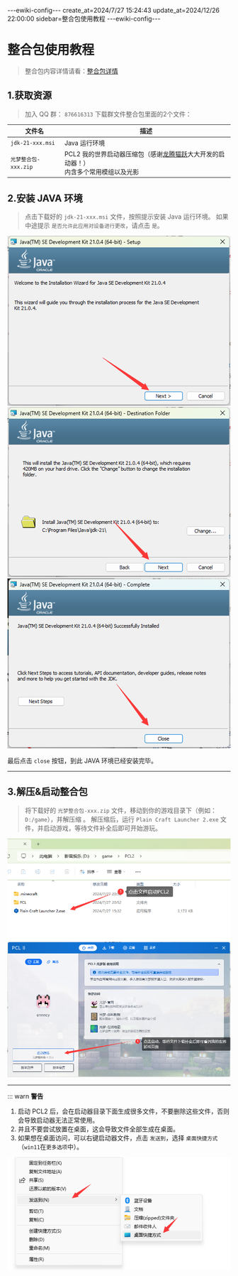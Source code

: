 ---ewiki-config---
create_at=2024/7/27 15:24:43
update_at=2024/12/26 22:00:00
sidebar=整合包使用教程
---ewiki-config---

 

# **整合包使用教程**

> 整合包内容详情请看：[整合包详情](./2_pack_info.md)

## 1.获取资源

> 加入 QQ 群： `876616313`
> 下载群文件整合包里面的2个文件：

| 文件名                  | 描述                                                                        |
| ----------------------- | --------------------------------------------------------------------------- |
| `jdk-21-xxx.msi`            | Java 运行环境                                                               |
| `光梦整合包-xxx.zip`        | PCL2 我的世界启动器压缩包（感谢[龙腾猫跃](https://afdian.com/a/LTCat)大大开发的启动器！）<br> 内含多个常用模组以及光影 | 

## 2.安装 JAVA 环境

> 点击下载好的 `jdk-21-xxx.msi` 文件，按照提示安装 Java 运行环境。
> 如果中途提示 `是否允许此应用对设备进行更改`，请点击 `是`。

![img](../assets/pack_guide/java-1.png)
![img](../assets/pack_guide/java-2.png)
![img](../assets/pack_guide/java-3.png)

最后点击 `close` 按钮，到此 JAVA 环境已经安装完毕。

---

## 3.解压&启动整合包

> 将下载好的 `光梦整合包-xxx.zip` 文件，移动到你的游戏目录下（例如：`D:/game`），并解压缩 。
> 解压缩后，运行 `Plain Craft Launcher 2.exe` 文件，并启动游戏，等待文件补全后即可开始游玩。

![img](../assets/pack_guide/pcl-3.png)
![img](../assets/pack_guide/pcl-4.png)

---

::: warn **警告**

1. 启动 PCL2 后，会在启动器目录下面生成很多文件，不要删除这些文件，否则会导致启动器无法正常使用。
2. 并且不要尝试放置在桌面，这会导致文件全部生成在桌面。
3. 如果想在桌面访问，可以右键启动器文件，点击 `发送到`，选择 `桌面快捷方式` （`win11`在`更多选项`中）。

![img](../assets/pack_guide/kjfs.png)
 